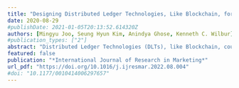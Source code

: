```yaml
---
title: "Designing Distributed Ledger Technologies, Like Blockchain, for Advertising Markets"
date: 2020-08-29
#publishDate: 2021-01-05T20:13:52.614320Z
authors: [Mingyu Joo, Seung Hyun Kim, Anindya Ghose, Kenneth C. Wilbur]
#publication_types: ["2"]
abstract: "Distributed Ledger Technologies (DLTs), like Blockchain, could help improve brand safety, consumer privacy and transparency in digital advertising. However, paid advertisements transfer attention, money, and data between three parties: advertiser, consumer, and publisher. Therefore advertising-focused DLTs face more complex design considerations than currency-focused DLTs. We describe four key DLT characteristics: structure, participation/governance, transparency, and terms of exchange. We survey current advertising-focused DLTs and find they each serve only two of the three contracting parties in advertising transactions. We make design recommendations for future advertising-focused DLTs, including a goal of serving both consumers and publishers in addition to advertisers. We also recommend governance, transparency and terms-of-trade considerations. Advertising-focused DLTs have significant promise but also significant obstacles, including multi-sided “chicken-and-egg” problems in standards adoption."
featured: false
publication: "*International Journal of Research in Marketing*"
url_pdf: "https://doi.org/10.1016/j.ijresmar.2022.08.004"
#doi: "10.1177/0010414006297657"
---
```

